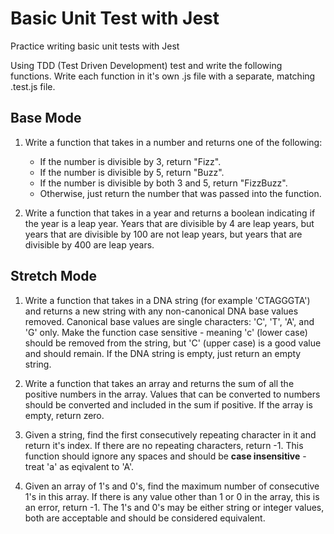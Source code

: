 # Basic Unit Test with Jest

Practice writing basic unit tests with Jest

Using TDD (Test Driven Development) test and write the following functions. Write each function in it's own .js file with a separate, matching .test.js file.

## Base Mode

1. Write a function that takes in a number and returns one of the following:

    - If the number is divisible by 3, return "Fizz". 
    - If the number is divisible by 5, return "Buzz". 
    - If the number is divisible by both 3 and 5, return "FizzBuzz". 
    - Otherwise, just return the number that was passed into the function.

1. Write a function that takes in a year and returns a boolean indicating if the year is a leap year. Years that are divisible by 4 are leap years, but years that are divisible by 100 are not leap years, but years that are divisible by 400 are leap years.


## Stretch Mode

1. Write a function that takes in a DNA string  (for example 'CTAGGGTA') and returns a new string with any non-canonical DNA base values removed. Canonical base values are single characters: 'C', 'T', 'A', and 'G' only. Make the function case sensitive - meaning 'c' (lower case) should be removed from the string, but 'C' (upper case) is a good value and should remain. If the DNA string is empty, just return an empty string.

1. Write a function that takes an array and returns the sum of all the positive numbers in the array. Values that can be converted to numbers should be converted and included in the sum if positive. If the array is empty, return zero.

1. Given a string, find the first consecutively repeating character in it and return it's index. If there are no repeating characters, return -1. This function should ignore any spaces and should be __case insensitive__ - treat 'a' as eqivalent to 'A'.

1. Given an array of 1's and 0's, find the maximum number of consecutive 1's in this array. If there is any value other than 1 or 0 in the array, this is an error, return -1. The 1's and 0's may be either string or integer values, both are acceptable and should be considered equivalent. 

